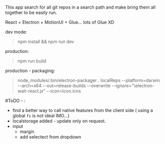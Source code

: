 
This app search for all git repos in a search path and make bring them all together to be easily run.

React + Electron + MotionUI + Glue... lots of Glue XD

dev mode:
> npm install && npm run dev

production:
> npm run build

production - packaging:
> node_modules/.bin/electron-packager . localReps --platform=darwin --arch=x64  --out=release-builds --overwrite  --ignore="\electron-wait-react.js" --icon=Icon.icns



#ToDO - :
 - find a better way to call native features from the client side ( using a global `fs` is not ideal IMO...)
 - localstorage added - update only on request.
 - input
    * margin
    * add selectect from dropdown 
    